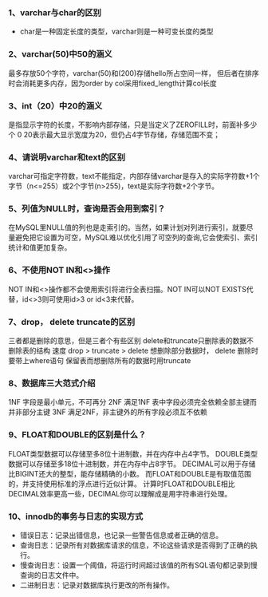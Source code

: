 ### 1、varchar与char的区别
* char是一种固定长度的类型，varchar则是一种可变长度的类型
### 2、varchar(50)中50的涵义
最多存放50个字符，varchar(50)和(200)存储hello所占空间一样，
但后者在排序时会消耗更多内存，因为order by col采用fixed_length计算col长度

### 3、int（20）中20的涵义
是指显示字符的长度，不影响内部存储，只是当定义了ZEROFILL时，前面补多少个 0
20表示最大显示宽度为20，但仍占4字节存储，存储范围不变；
### 4、请说明varchar和text的区别
varchar可指定字符数，text不能指定，内部存储varchar是存入的实际字符数+1个字节（n<=255）或2个字节(n>255)，text是实际字符数+2个字节。

### 5、列值为NULL时，查询是否会用到索引？
 在MySQL里NULL值的列也是走索引的。当然，如果计划对列进行索引，就要尽量避免把它设置为可空，MySQL难以优化引用了可空列的查询,它会使索引、索引统计和值更加复杂。

### 6、不使用NOT IN和<>操作
NOT IN和<>操作都不会使用索引将进行全表扫描。NOT IN可以NOT EXISTS代替，id<>3则可使用id>3 or id<3来代替。

### 7、drop， delete truncate的区别
三者都是删除的意思，但是三者个有些区别
delete和truncate只删除表的数据不删除表的结构
速度 drop > truncate > delete
想删除部分数据时， delete 删除时要带上where语句
保留表而想删除所有的数据时用truncate

### 8、数据库三大范式介绍
1NF 字段是最小单元，不可再分
2NF 满足1NF 表中字段必须完全依赖全部主键而并非部分主键
3NF 满足2NF，非主键外的所有字段必须互不依赖

### 9、FLOAT和DOUBLE的区别是什么？
FLOAT类型数据可以存储至多8位十进制数，并在内存中占4字节。
DOUBLE类型数据可以存储至多18位十进制数，并在内存中占8字节。
DECIMAL可以用于存储比BIGINT还大的整型，能存储精确的小数。
而FLOAT和DOUBLE是有取值范围的，并支持使用标准的浮点进行近似计算。
计算时FLOAT和DOUBLE相比DECIMAL效率更高一些，DECIMAL你可以理解成是用字符串进行处理。

### 10、innodb的事务与日志的实现方式
  * 错误日志：记录出错信息，也记录一些警告信息或者正确的信息。
   * 查询日志：记录所有对数据库请求的信息，不论这些请求是否得到了正确的执行。
   * 慢查询日志：设置一个阈值，将运行时间超过该值的所有SQL语句都记录到慢查询的日志文件中。
   * 二进制日志：记录对数据库执行更改的所有操作。